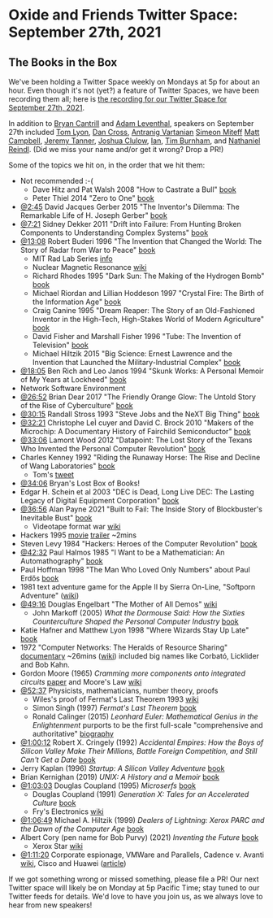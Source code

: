 # Oxide and Friends Twitter Space: September 27th, 2021

## The Books in the Box

We've been holding a Twitter Space weekly on Mondays at 5p for about an hour.
Even though it's not (yet?) a feature of Twitter Spaces, we have been
recording them all; here is
[the recording for our Twitter Space for September 27th, 2021](https://youtu.be/zrZAHO89XGk).

In addition to
[Bryan Cantrill](https://twitter.com/bcantrill) and
[Adam Leventhal](https://twitter.com/ahl),
speakers on September 27th included
[Tom Lyon](https://twitter.com/aka_pugs),
[Dan Cross](https://twitter.com/dancrossnyc),
[Antranig Vartanian](https://twitter.com/antranigv)
[Simeon Miteff](https://twitter.com/simeonmiteff)
[Matt Campbell](https://twitter.com/mw_campbell),
[Jeremy Tanner](https://twitter.com/Penguin),
[Joshua Clulow](https://twitter.com/jmclulow),
[Ian](https://twitter.com/iangrunert),
[Tim Burnham](https://twitter.com/AstroBurnham),
and [Nathaniel Reindl](https://twitter.com/nrr).
(Did we miss your name and/or get it wrong? Drop a PR!)

Some of the topics we hit on, in the order that we hit them:

- Not recommended :-(
  - Dave Hitz and Pat Walsh 2008 "How to Castrate a Bull"
    [book](https://www.google.com/books/edition/How_to_Castrate_a_Bull/zpefDwAAQBAJ)
  - Peter Thiel 2014 "Zero to One" [book](https://en.wikipedia.org/wiki/Zero_to_One)
- [@2:45](https://youtu.be/zrZAHO89XGk?t=165)
  David Jacques Gerber 2015 "The Inventor's Dilemma: The Remarkable Life
  of H. Joseph Gerber"
  [book](https://www.google.com/books/edition/The_Inventor_s_Dilemma/8YKqCgAAQBAJ)
- [@7:21](https://youtu.be/zrZAHO89XGk?t=441)
  Sidney Dekker 2011 "Drift into Failure: From Hunting Broken Components to
  Understanding Complex Systems"
  [book](https://www.google.com/books/edition/Drift_into_Failure/uOF6BgAAQBAJ)
- [@13:08](https://youtu.be/zrZAHO89XGk?t=788) 
  Robert Buderi 1996 "The Invention that Changed the World: The Story of
  Radar from War to Peace"
  [book](https://www.google.com/books/edition/The_Invention_that_Changed_the_World/-fqiGwAACAAJ)
  - MIT Rad Lab Series [info](http://web.mit.edu/klund/www/books/radlab.html)
  - Nuclear Magnetic Resonance [wiki](https://en.wikipedia.org/wiki/Nuclear_magnetic_resonance)
  - Richard Rhodes 1995 "Dark Sun: The Making of the Hydrogen Bomb"
    [book](https://www.google.com/books/edition/Dark_Sun/x4vfAAAAMAAJ)
  - Michael Riordan and Lillian Hoddeson 1997 "Crystal Fire:
    The Birth of the Information Age"
    [book](https://www.google.com/books/edition/Crystal_Fire/0bTpcTLCu6MC)
  - Craig Canine 1995 "Dream Reaper: The Story of an Old-Fashioned Inventor
    in the High-Tech, High-Stakes World of Modern Agriculture"
    [book](https://www.google.com/books/edition/Dream_Reaper/ONa3Jh0Fq7oC)
  - David Fisher and Marshall Fisher 1996 "Tube: The Invention of Television"
    [book](https://www.google.com/books/edition/Tube/eApTAAAAMAAJ)
  - Michael Hiltzik 2015 "Big Science: Ernest Lawrence and the Invention that Launched
    the Military-Industrial Complex"
    [book](https://www.google.com/books/edition/Big_Science/vT0jBQAAQBAJ)
- [@18:05](https://youtu.be/zrZAHO89XGk?t=1085)
  Ben Rich and Leo Janos 1994 "Skunk Works: A Personal Memoir of My Years at Lockheed"
  [book](https://www.google.com/books/edition/Skunk_Works/OI9cDwAAQBAJ)
- Network Software Environment
- [@26:52](https://youtu.be/zrZAHO89XGk?t=1612)
  Brian Dear 2017 "The Friendly Orange Glow: The Untold Story of the
  Rise of Cyberculture"
  [book](https://www.google.com/books/edition/The_Friendly_Orange_Glow/NqknDgAAQBAJ)
- [@30:15](https://youtu.be/zrZAHO89XGk?t=1815)
  Randall Stross 1993 "Steve Jobs and the NeXT Big Thing"
  [book](https://www.google.com/books/edition/STEVE_JOBS_THE_NEXT_BIG_THING/j5JQAAAAMAAJ)
- [@32:21](https://youtu.be/zrZAHO89XGk?t=1941)
  Christophe LeÌ cuyer and David C. Brock 2010 "Makers of the Microchip:
  A Documentary History of Fairchild Semiconductor"
  [book](https://www.google.com/books/edition/Makers_of_the_Microchip/iov-DwAAQBAJ)
- [@33:06](https://youtu.be/zrZAHO89XGk?t=1986)
  Lamont Wood 2012 "Datapoint: The Lost Story of the Texans Who Invented
  the Personal Computer Revolution"
  [book](https://www.google.com/books/edition/Datapoint_The_Lost_Story_of_the_Texans_W/idTeAAAAQBAJ)
- Charles Kenney 1992 "Riding the Runaway Horse:
  The Rise and Decline of Wang Laboratories"
  [book](https://www.google.com/books/edition/Riding_the_Runaway_Horse/GY19QgAACAAJ)
  - Tom's [tweet](https://twitter.com/aka_pugs/status/1370950825724366848)
- [@34:06](https://youtu.be/zrZAHO89XGk?t=2046)
  Bryan's Lost Box of Books!
- Edgar H. Schein et al 2003 "DEC is Dead, Long Live DEC: The Lasting Legacy
  of Digital Equipment Corporation"
  [book](https://www.google.com/books/edition/DEC_Is_Dead_Long_Live_DEC/G07yAAAAMAAJ)
- [@36:56](https://youtu.be/zrZAHO89XGk?t=2216)
  Alan Payne 2021 "Built to Fail: The Inside Story of Blockbuster's Inevitable Bust"
  [book](https://g.co/kgs/gpT44T)
  - Videotape format war [wiki](https://en.wikipedia.org/wiki/Videotape_format_war)
- Hackers 1995 [movie](https://en.wikipedia.org/wiki/Hackers_(film))
  [trailer](https://youtu.be/Rn2cf_wJ4f4?t=10) ~2mins
- Steven Levy 1984 "Hackers: Heroes of the Computer Revolution"
  [book](https://en.wikipedia.org/wiki/Hackers:_Heroes_of_the_Computer_Revolution)
- [@42:32](https://youtu.be/zrZAHO89XGk?t=2552)
  Paul Halmos 1985 "I Want to be a Mathematician: An Automathography"
  [book](https://www.google.com/books/edition/I_Want_to_be_a_Mathematician/hhpZAAAAYAAJ)
- Paul Hoffman 1998 "The Man Who Loved Only Numbers" about Paul Erdős
  [book](https://en.wikipedia.org/wiki/The_Man_Who_Loved_Only_Numbers)
- 1981 text adventure game for the Apple II by Sierra On-Line,
  "Softporn Adventure" ([wiki](https://en.wikipedia.org/wiki/Softporn_Adventure))
- [@49:16](https://youtu.be/zrZAHO89XGk?t=2956)
  Douglas Engelbart "The Mother of All Demos"
  [wiki](https://en.wikipedia.org/wiki/The_Mother_of_All_Demos)
  - John Markoff (2005) _What the Dormouse Said: How the Sixties Counterculture
    Shaped the Personal Computer Industry_
    [book](https://en.wikipedia.org/wiki/What_the_Dormouse_Said)
- Katie Hafner and Matthew Lyon 1998 "Where Wizards Stay Up Late"
  [book](https://www.google.com/books/edition/Where_Wizards_Stay_Up_Late/H6ZzQhM0vSYC)
- 1972 "Computer Networks: The Heralds of Resource Sharing"
  [documentary](https://archive.org/details/ComputerNetworks_TheHeraldsOfResourceSharing) ~26mins
  ([wiki](https://en.wikipedia.org/wiki/Computer_Networks:_The_Heralds_of_Resource_Sharing))
  included big names like Corbató, Licklider and Bob Kahn.
- Gordon Moore (1965) _Cramming more components onto integrated circuits_
  [paper](https://scholar.google.com/scholar_lookup?author=moore&title=cramming+more+components+onto+integrated+circuits)
  and Moore's Law [wiki](https://en.wikipedia.org/wiki/Moore%27s_law)
- [@52:37](https://youtu.be/zrZAHO89XGk?t=3157)
  Physicists, mathematicians, number theory, proofs
  - Wiles's proof of Fermat's Last Theorem 1993
    [wiki](https://en.wikipedia.org/wiki/Wiles%27s_proof_of_Fermat%27s_Last_Theorem)
  - Simon Singh (1997) _Fermat's Last Theorem_
    [book](https://en.wikipedia.org/wiki/Fermat%27s_Last_Theorem_(book))
  - Ronald Calinger (2015) _Leonhard Euler: Mathematical Genius in the Enlightenment_
    purports to be the first full-scale "comprehensive and authoritative"
    [biography](https://www.google.com/books/edition/Leonhard_Euler/TM2bDwAAQBAJ)
- [@1:00:12](https://youtu.be/zrZAHO89XGk?t=3612)
  Robert X. Cringely (1992) _Accidental Empires: How the Boys of Silicon Valley
  Make Their Millions, Battle Foreign Competition, and Still Can't Get a Date_
  [book](https://en.wikipedia.org/wiki/Accidental_Empires)
- Jerry Kaplan (1996) _Startup: A Silicon Valley Adventure_
  [book](https://www.google.com/books/edition/Startup/dih2GDy5cHEC)
- Brian Kernighan (2019) _UNIX: A History and a Memoir_
  [book](https://www.google.com/books/edition/Unix/s0n9ygEACAAJ)
- [@1:03:03](https://youtu.be/zrZAHO89XGk?t=3783)
  Douglas Coupland (1995) _Microserfs_
  [book](https://en.wikipedia.org/wiki/Microserfs)
  - Douglas Coupland (1991) _Generation X: Tales for an Accelerated Culture_
    [book](https://en.wikipedia.org/wiki/Generation_X:_Tales_for_an_Accelerated_Culture)
  - Fry's Electronics [wiki](https://en.wikipedia.org/wiki/Fry's_Electronics)
- [@1:06:49](https://youtu.be/zrZAHO89XGk?t=4009)
  Michael A. Hiltzik (1999) _Dealers of Lightning: Xerox PARC
  and the Dawn of the Computer Age_
  [book](https://www.google.com/books/edition/Dealers_of_Lightning/EylLmLzFCTMC)
- Albert Cory (pen name for Bob Purvy) (2021) _Inventing the Future_
  [book](https://www.google.com/books/edition/Inventing_the_Future/T4tCzgEACAAJ)
  - Xerox Star [wiki](https://en.wikipedia.org/wiki/Xerox_Star)
- [@1:11:20](https://youtu.be/zrZAHO89XGk?t=4280)
  Corporate espionage, VMWare and Parallels,
  Cadence v. Avanti
  [wiki](https://en.wikipedia.org/wiki/Cadence_Design_Systems,_Inc._v._Avanti_Corp),
  Cisco and Huawei ([article](https://www.wired.com/story/us-hits-huawei-new-charges-trade-secret-theft/))

If we got something wrong or missed something, please file a PR!
Our next Twitter space will likely be on Monday at 5p Pacific Time; stay tuned
to our Twitter feeds for details.  We'd love to have you join us, as we
always love to hear from new speakers!

